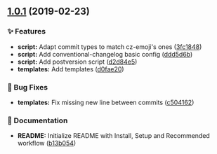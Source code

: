 <a name="1.0.1"></a>
## [1.0.1](https://github.com/tpucci/conventional-changelog-cz-emoji/compare/ddd5d6b...v1.0.1) (2019-02-23)


### ✨ Features

* **script:** Adapt commit types to match cz-emoji's ones ([3fc1848](https://github.com/tpucci/conventional-changelog-cz-emoji/commit/3fc1848))
* **script:** Add conventional-changelog basic config ([ddd5d6b](https://github.com/tpucci/conventional-changelog-cz-emoji/commit/ddd5d6b))
* **script:** Add postversion script ([d2d84e5](https://github.com/tpucci/conventional-changelog-cz-emoji/commit/d2d84e5))
* **templates:** Add templates ([d0fae20](https://github.com/tpucci/conventional-changelog-cz-emoji/commit/d0fae20))


### 🐛 Bug Fixes

* **templates:** Fix missing new line between commits ([c504162](https://github.com/tpucci/conventional-changelog-cz-emoji/commit/c504162))


### 📝 Documentation

* **README:** Initialize README with Install, Setup and Recommended workflow ([b13b054](https://github.com/tpucci/conventional-changelog-cz-emoji/commit/b13b054))

